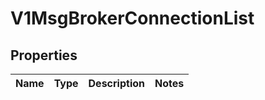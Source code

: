 # V1MsgBrokerConnectionList

## Properties
Name | Type | Description | Notes
------------ | ------------- | ------------- | -------------
